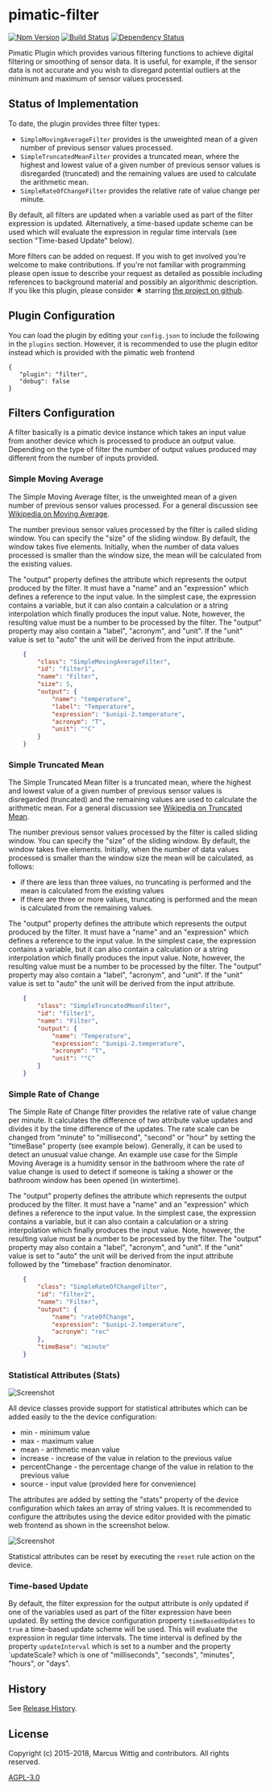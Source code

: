 # pimatic-filter

[![Npm Version](https://badge.fury.io/js/pimatic-filter.svg)](http://badge.fury.io/js/pimatic-filter)
[![Build Status](https://travis-ci.org/mwittig/pimatic-filter.svg?branch=master)](https://travis-ci.org/mwittig/pimatic-filter)
[![Dependency Status](https://david-dm.org/mwittig/pimatic-filter.svg)](https://david-dm.org/mwittig/pimatic-filter)

Pimatic Plugin which provides various filtering functions to achieve digital filtering or smoothing of sensor data.
It is useful, for example, if the sensor data is not accurate and you wish to disregard potential outliers at
the minimum and maximum of sensor values processed.

## Status of Implementation

To date, the plugin provides three filter types:
* `SimpleMovingAverageFilter` provides is the unweighted mean of a given 
  number of previous sensor values processed.
* `SimpleTruncatedMeanFilter` provides a truncated mean, where the highest and lowest value of a 
  given number of previous sensor values is disregarded (truncated) and the remaining values are used to 
  calculate the arithmetic mean.
* `SimpleRateOfChangeFilter` provides the relative rate of value change per minute.

By default, all filters are updated when a variable used as part of the filter expression is updated. Alternatively, 
a time-based update scheme can be used which will evaluate the expression in regular time intervals (see section
"Time-based Update" below).

More filters can be added on request. If you wish to get involved you're welcome to make contributions. If you're not 
familiar with programming please open issue to describe your  request as detailed as possible including references 
to background material and possibly an algorithmic description. If you like this plugin, please consider &#x2605; 
starring [the project on github](https://github.com/mwittig/pimatic-filter).

## Plugin Configuration

You can load the plugin by editing your `config.json` to include the following in the `plugins` section. However, it 
is recommended to use the plugin editor instead which is provided with the pimatic web frontend

    {
       "plugin": "filter",
       "debug": false
    }

## Filters Configuration

A filter basically is a pimatic device instance which takes an input value from another device which is processed to
produce an output value. Depending on the type of filter the number of output values produced may different from the
number of inputs provided.

### Simple Moving Average

The Simple Moving Average filter, is the unweighted mean of a given number of previous sensor values processed. For a
general discussion see [Wikipedia on Moving Average](https://en.wikipedia.org/wiki/Moving_average).

The number previous sensor values processed by the filter is called sliding window. You can specify the "size" of
the sliding window. By default, the window takes five elements. Initially, when the number of data values processed is
smaller than the window size, the mean will be calculated from the existing values.

The "output" property defines the attribute which represents the output produced by the filter. It must have a "name"
and an "expression" which defines a reference to the input value. In the simplest case, the expression contains a
variable, but it can also contain a calculation or a string interpolation which finally produces the input value.
Note, however, the resulting value must be a number to be processed by the filter. The "output" property may also 
contain a "label", "acronym", and "unit". If the "unit" value is set to "auto" the unit will be derived from the 
input attribute.

```json
    {
        "class": "SimpleMovingAverageFilter",
        "id": "filter1",
        "name": "Filter",
        "size": 5,
        "output": {
            "name": "temperature",
            "label": "Temperature",
            "expression": "$unipi-2.temperature",
            "acronym": "T",
            "unit": "°C"
        }
    }
```

### Simple Truncated Mean

The Simple Truncated Mean filter is a truncated mean, where the highest and lowest value of a given number of previous
sensor values is disregarded (truncated) and the remaining values are used to calculate the arithmetic mean. For a
general discussion see [Wikipedia on Truncated Mean](https://en.wikipedia.org/wiki/Truncated_mean).

The number previous sensor values processed by the filter is called sliding window. You can specify the "size" of
the sliding window. By default, the window takes five elements. Initially, when the number of data values processed is
smaller than the window size the mean will be calculated, as follows:
 * if there are less than three values,  no truncating is performed and the mean is calculated from the existing values
 * if there are three or more values, truncating is performed and the mean is calculated from the remaining values.

The "output" property defines the attribute which represents the output produced by the filter. It must have a "name"
and an "expression" which defines a reference to the input value. In the simplest case, the expression contains a
variable, but it can also contain a calculation or a string interpolation which finally produces the input value.
Note, however, the resulting value must be a number to be processed by the filter. The "output" property may also 
contain a "label", "acronym", and "unit". If the "unit" value is set to "auto" the unit will be derived from the 
input attribute.

```json
    {
        "class": "SimpleTruncatedMeanFilter",
        "id": "filter1",
        "name": "Filter",
        "output": {
            "name": "Temperature",
            "expression": "$unipi-2.temperature",
            "acronym": "T",
            "unit": "°C"
        }
    }
```

### Simple Rate of Change

The Simple Rate of Change filter provides the relative rate of value change per minute. It calculates the difference of 
two attribute value updates and divides it by the time difference of the updates. The rate scale can be changed 
from "minute" to "millisecond", "second" or "hour" by setting the "timeBase" property (see example below). Generally, 
it can be used to detect an unusual value change. An example use case for the Simple Moving Average is a humidity 
sensor in the bathroom where the rate of value change is used to detect if someone is taking a shower or the 
bathroom window has been opened (in wintertime).

The "output" property defines the attribute which represents the output produced by the filter. It must have a "name"
and an "expression" which defines a reference to the input value. In the simplest case, the expression contains a
variable, but it can also contain a calculation or a string interpolation which finally produces the input value.
Note, however, the resulting value must be a number to be processed by the filter. The "output" property may also 
contain a "label", "acronym", and "unit". If the "unit" value is set to "auto" the unit will be derived from the 
input attribute followed by the "timebase" fraction denominator.

```json
    {
        "class": "SimpleRateOfChangeFilter",
        "id": "filter2",
        "name": "Filter",
        "output": {
            "name": "rateOfChange",
            "expression": "$unipi-2.temperature",
            "acronym": "roc"
        },
        "timeBase": "minute"
    }
```

### Statistical Attributes (Stats)

![Screenshot](https://github.com/mwittig/pimatic-filter/raw/master/assets/screenshots/screenshot-device-view.png)

All device classes provide support for statistical attributes which can be added easily to the the device 
configuration:

* min - minimum value
* max - maximum value
* mean - arithmetic mean value
* increase - increase of the value in relation to the previous value
* percentChange - the percentage change of the value in relation to the previous value
* source - input value (provided here for convenience)

The attributes are added by setting the "stats" property of the device configuration which takes an array of string 
values. It is recommended to configure the attributes using the device editor provided with the pimatic web frontend as
shown in the screenshot below.

![Screenshot](https://github.com/mwittig/pimatic-filter/raw/master/assets/screenshots/screenshot-device-editor.png)

Statistical attributes can be reset by executing the `reset` rule action on the device.

### Time-based Update

By default, the filter expression for the output attribute is only updated if one of the variables used as part of the
filter expression have been updated. By setting the device configuration property `timeBasedUpdates` to `true` a 
time-based update scheme will be used. This will evaluate the expression in regular time intervals. The time 
interval is defined by the property `updateInterval` which is set to a number and the property `updateScale? which 
is one of "milliseconds", "seconds", "minutes", "hours", or "days".

## History

See [Release History](https://github.com/mwittig/pimatic-filter/blob/master/HISTORY.md).

## License 

Copyright (c) 2015-2018, Marcus Wittig and contributors. All rights reserved.

[AGPL-3.0](https://github.com/mwittig/pimatic-filter/blob/master/LICENSE)
